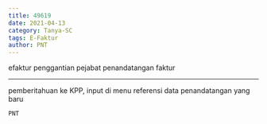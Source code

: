 ```yaml
---
title: 49619
date: 2021-04-13
category: Tanya-SC
tags: E-Faktur
author: PNT
---
```


efaktur penggantian pejabat penandatangan faktur

---

pemberitahuan ke KPP, input di menu referensi data penandatangan yang baru

`PNT`
